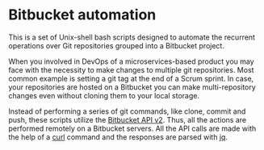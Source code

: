 # Bitbucket automation

This is a set of Unix-shell bash scripts designed to automate the recurrent operations 
over Git repositories grouped into a Bitbucket project.   

When you involved in DevOps of a microservices-based product you may face with the necessity to make 
changes to multiple git repositories. Most common example is setting a git tag at the end of a Scrum sprint. 
In case, your repositories are hosted on a Bitbucket you can make multi-repository changes even without cloning them to your local storage.     

Instead of performing a series of git commands, like clone, commit and push, these scripts utilize the [Bitbucket API v2](https://developer.atlassian.com/bitbucket/api/2/reference/).
Thus, all the actions are performed remotely on a Bitbucket servers. 
All the API calls are made with the help of a [curl](https://en.wikipedia.org/wiki/CURL) command and 
the responses are parsed with [jq](https://stedolan.github.io/jq/). 
